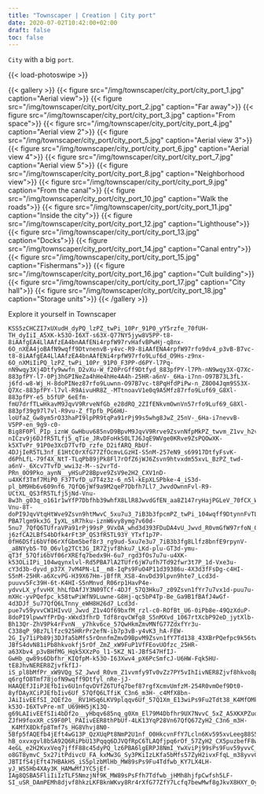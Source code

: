 ```yaml
---
title: "Townscaper | Creation | City port"
date: 2020-07-02T10:42:00+02:00
draft: false
toc: false
---
```


`City` with a big `port`.

{{< load-photoswipe >}}

{{< gallery >}}
  {{< figure src="/img/townscaper/city_port/city_port_1.jpg" caption="Aerial view">}}
  {{< figure src="/img/townscaper/city_port/city_port_2.jpg" caption="Far away">}}
  {{< figure src="/img/townscaper/city_port/city_port_3.jpg" caption="From space">}}
  {{< figure src="/img/townscaper/city_port/city_port_4.jpg" caption="Aerial view 2">}}
  {{< figure src="/img/townscaper/city_port/city_port_5.jpg" caption="Aerial view 3">}}
  {{< figure src="/img/townscaper/city_port/city_port_6.jpg" caption="Aerial view 4">}}
  {{< figure src="/img/townscaper/city_port/city_port_7.jpg" caption="Aerial view 5">}}
  {{< figure src="/img/townscaper/city_port/city_port_8.jpg" caption="Neighborhood view">}}
  {{< figure src="/img/townscaper/city_port/city_port_9.jpg" caption="From the canal">}}
  {{< figure src="/img/townscaper/city_port/city_port_10.jpg" caption="Walk the roads">}}
  {{< figure src="/img/townscaper/city_port/city_port_11.jpg" caption="Inside the city">}}
  {{< figure src="/img/townscaper/city_port/city_port_12.jpg" caption="Lighthouse">}}
  {{< figure src="/img/townscaper/city_port/city_port_13.jpg" caption="Docks">}}
  {{< figure src="/img/townscaper/city_port/city_port_14.jpg" caption="Canal entry">}}
  {{< figure src="/img/townscaper/city_port/city_port_15.jpg" caption="Fishermans">}}
  {{< figure src="/img/townscaper/city_port/city_port_16.jpg" caption="Cult building">}}
  {{< figure src="/img/townscaper/city_port/city_port_17.jpg" caption="City hall">}}
  {{< figure src="/img/townscaper/city_port/city_port_18.jpg" caption="Storage units">}}
{{< /gallery >}}

Explore it yourself in Townscaper

```text
KSS5zCHCZI7xUXudH_dyPQ_lzPZ_twPi_10Pr_91P0_yY5rzfe_70fUH-TH_dyIiI_A5XK-k53O-I6XT-s63X-Q77NY5jyw8V5PP-t8-8iAAfgEA4LlAAfzEA4bnAAfENi4rpfW97rvHafvBPwHj-q8nx-6O_nXEA4joBAfN9wqff9DtvnenvB-y4vc-R9-8iAAfENA4rpfW97rfo9dv4_p3vB-B7vc-t8-8iAAfgEA4LlAAfzEA4bnAAfENi4rpfW97rfo9Luf6d_O9Hs-z9nx-6O_nXMiIiPQ_lzPZ_twPi_10Pr_91P0_F3PP-d6PY-l7Pq-nN9wqy3Xj4Dtfy9wwfn_D2vXu-W_f20PrGff9Dtfyd_883pfPY-l7Ph-nN9wqy3X-Q7Xc-883pfPY-l7-0Pj3hGPINeZa4hHe4hHe4A4h-25HR-a6nV-_6Ha-i7nn-O97B73L3fL-j6fd-w8-Wj_H-8doPINez87rfo9Luwnn-O97B7vc-t8PqHfdPiPw-n_Z8O04Jqm9S53X-Q7Xc-883pfPY-l7vl-R9AivuHR8Z_-MTtnoavV1e0q9A5Mfz87rfo9Luf69_G8Xl-883pfPY-e5_b5fUP_6eEfm-fmU7drfTLwHkavM9JqvV9RrveNfGb_e28dRQ_2ZIfENkvmOwnVn57rfo9Luf69_G8Xl-883pf39g97l7vl-R9vu-Z_fTpfb_PG6HU-loUfaZ_Gw8ym5rO33haPI9lpPR9tqPa91rPj99s5whg8JwZ_25nV-_6Ha-i7nevvB-V5PP-en_9g9-c0-Big8F0Pl_PIp_iznW_GwHbuv685nvD9BpvM9JqvV9Rrve9ZsvnNfpMkPZ_twvm_Z1vv_h2v4e3nev7bxfV_wwv3p-nICzv9j6DJfR5TLfj5_qTie_JRvDFoHkS0LTJ6JqE9WVge0KRve9ZsPQOwXK-k5XTvPr_91P0e3XcD7TvfD_rzfe_D2ifARQ_RbUf-4DJjIeR5TL3nf_E1HtC0rXfG77ZfOcmvLGzHI-S5nM-257eN9_s69917DtfyFsvK-d6PhLfL-79f4X_NtT-TLqPb89jPk8Fl7rOfZ6jWJ6Zsvn9htvxdm55xvL_BzPZ_twd-a6nV-_6Xcv7TvfD_wwi3z-M--s2vrTd-PRn_0O9Pko_aynN__yHSuP28Bpve9ZsV9e2H2_CXV1nD-u4XKf3Tmf7MiP0_F37TvfD_u7T4z3z-6_n5l-kEpXLSPbke-4_iS3d-pl_bM9Hb6v609nf6_7QfQ6jWf9a9M2qeP7Dbfh7Ll7_JwvdOwnnFvl-R9-UCtXL_QS3fR5TLfj5jNd-Vnu-8w3h_g03q_o161r1wYfP7Dbfhb39whfX8LlR8JwvdGfEN_aa8Z147ryHajPGLeV_70fCX_W_H1lf7BfT9fSxnE_2Q7Ri2rFf2o9QS3fR5TLfj5jNB-Vnu-8T-doPI9JqvVtqHtWve9Zsvn9htMwvC_5xu7u3_7iB3b3fpcmPZ_twPi_104wqff9DtynnFvTLeL-PBA7lgm9kx3G_IyXL_sR7hku-iznW6vy8ymg7v60d-5nu7_7QfQ6TUfraVPa91rPj99sP_9VxOA_whd3d393FDuDA4vU_Jwvd_R0vmGfW97rfoN_0r4N4PhLfL-j6zfCA2LBfS4bDfk4rFt3P_QS3fR5TL93Y_YTxf1p7P-0fH6DSfi6bVf06rXfGbm5bef8r3_rg9ud-5xu7e3u7_7iB3b3fg8Llfz8bnfE9rpynV-_a8NYyb5-TO_O6vlg2TCt3G_IR7Zjvf8hku7_LKd-plu-GT3d-ymu-qT3f_57Qfi6bVf06rXREfq7bedx9H-6u7_rgd3fOs7u7u-u4XK-k53OLiIPi_104wqynxlvl-Rd5PBA7lA2TUfr6jW7ufh7Td92fwr3t7P_1d-Vxe3u-cY3d3b-dyvd_p37X_7vM4PN-LI__m8-IqPs9FuO4P11d39386u-4X3d3fFsDg-c4HI-S5nM-25HR-a6XcvPG-H39X67Hm-jBffR_XS8-4nvDd39lpvn9hte7_Lcd3d-puuvv5Fc39H-6t-K4HI-S5nMnvd_R06rp1HavP4e-ydvvLX_yfvvHX_hhLfDAfJY3N09TCf-4DJf_57Q3Hku7_z09Zsvn1fYr7u7vx1d-puu7u-mXHc-yvPQefpc_k58twPiWfN9Luwne-G8Hj-qc5bP4Tp-Be_Ga9B1fBAfJ4wGf-4d3DJf_5u77QfQ6LTnny_eWH8H26d7_Lcd3d-pue7v59yvvCW1HIvvU_Jwvd_Z1v4Of69bxfM_rzl-c0-ROfBt_U6-0iPb8e-49QzXduP-8doPI9lpwwYfPrDg-xWxd3fhrD_Tdf8rqvCWfg8_S5nMXvd_1067rtXcbP92eD_jytXlb-Bh13Qr-ZhV9Pk4rFvnN__y7hkv6ce_57QwHkmZmvMNfG77ZdxfYr3u-C338qP_9Bz7Llfzc925HRrPr2efN-ib7p3vB-y4vK3_hA-FEW-2G_Iy71iPb89j3DJfa5bMfs5rOnnfmZmvD9BpvM9Zsvn1fY7Td138_43XBrPQefpc9k56twvmmfW97r5XcbP92eDu9Yc7V52Plx3GePS81iPb89jPk8FlPtkfj5rOwnf_O08BpZm5LTwny_e2X4qP19Nv6jfV9Vxq_25HRwvm_Z1vv2e6934S_h1-JBfS4dvN81iPb8hkvokfj5rOf_ZmZ_xW9FuP1VfFEovUOfzc_25HR-a63Xbv4_p3vBHfMG_Hqk5XXzPo_l1-5KZ_N1-JBfS47HfIJ-GwHb_qw89s6Dbfhr_KIQfpM-k53O-I63Xwv4_pX6PcSmfcJ-U6HW-Fqk5HU-tE8JhvNERER8ZjvfkfIJ-iS_pl8bMfPr_xW9VQg_SZ_Jwvd_R0vm_Z1vvmfy9Tv0vZz7PY5vIhIivNER8Zjvf8hkvo8plvy8lpPRFfPr_m3H-q6rgfO8Tmf78jofN9wqff9Dtfyl_nRe-jJ-HAAQEfJIiPJEfbIiv6U1nfqvDVfZ6TUfq7bef87rgfXcmvUmfzM-254R0vmOef9Dt0-8yfDAyXCiPJEfbIiv6Uf_57QfQ6LTfiK_C3n6_m3H-_c4MfX8bn-JAiIivEEfSI_2QEf2o__RV1HSq6LKV9plqqv6Uf_57Q1Xm_E13wiPs9Fu2Tdt38_K4MfOMkvLOwXK-k53O-I6XTvPre-mT_U69HH5jK13Q-g69LAIivEEfSIi4bDf2o__yHbqv685nq_g0Xm_El79M4Dbfhr9UX7NvvC_5xZ_A5XKXPZuq6tw-ZJfH9foxXR_cS9F0Pl_PAIivEER8thPbUf-4LK13YqP28Vn67QfQ67ZyH2_C3n6_m3H-_K4MfX8Dkfp8Tmf7s_HG8Vhvj8N0-5Bfp5fAQEfb4jEft4wG13P_QzXUqPt8NmP2U1nf_O0HkcvnFfY7Lcln6Kv595xvLeeg88S5nMrvdW-hB_oxvxgvl8bSA92Q6RiPbU13Pqqq6DJVQfRpC6TLAQfjpq6rOf_57ZyH2_CX5puzbefF8whn3FPPQ_lz6Tm1fmA0TCp3G_aR9Zjq_YT8VnP-4eGL_e2H2KvxVeq7jffF88c45dyPQ_lz6PBA6lgERPJ8NmI_YwXviPj99sPs9Fuv59yvvC_5xvL2eg8PBQieJ4TCfb4jEf-o8GT8ymvC_5x27itPdivcU_FA_kxMw3G_Sy3PKiIzLKfa5bMfs57ZyH2ivxFfqL_m38yvvC2eOs9HP8ljzPWyvEi-JBTIfS4jEft47HBAkHS_iS5plzbMlHb_MW89sPs9Fu4Tdfwb_KY7LX4LH-yJ_WS5Hb4XAy3K_HAMwMfJYC5jEf-IAg8QSBA5FliIiIzTLF5NmzjNf9K_MW89sPsFfh7Tdfwb_jHMh8hjfpCwfsh5LF-SI_uSR_DAmPEMh8djvf8hkzLKFBknWKvy8Rr4rXfG77ZfY7Lcfq7bewMwf8gJkvX8HXY_Oyf4hfDAwXCmQ_kxEz3G_IynN__yHSKvoUAQknW_WV5RrzrXfGr8eW5htvx9pu5PBx8lgJkPJ8thvW8ZjvfEAQkHSCAIvoEAQknWCAIzbMBAE5ymAAi8qTAARerq8o1Xv_M23wKPsNfhb_TAMwMfJYC5TCwMf2oAgIvf8hkvoEARknWiIIvyEARkHbiIIv6EARk3qKzjWF51ri8MW59szDbwH
```
